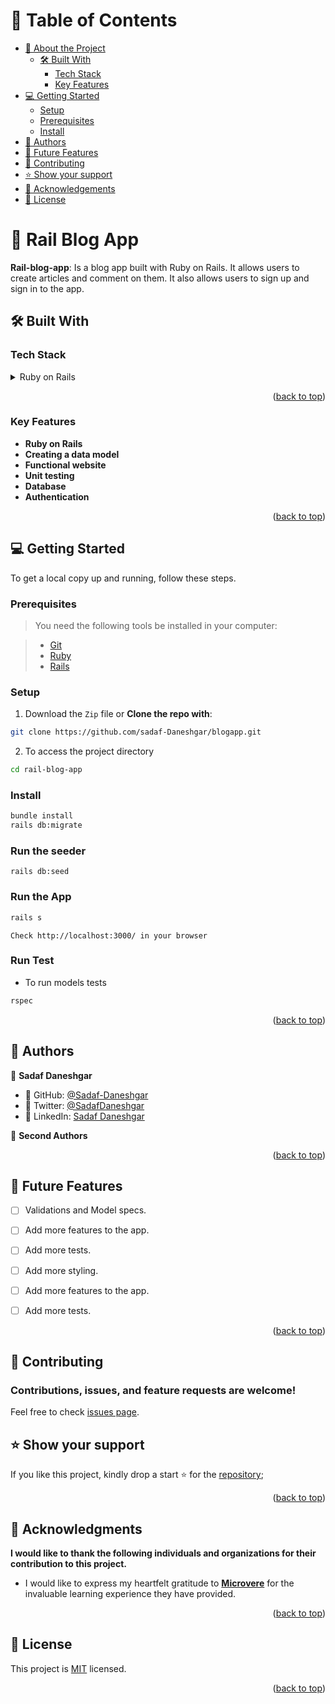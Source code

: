 # 📗 Table of Contents

- [📖 About the Project](#about-project)
  - [🛠 Built With](#built-with)
    - [Tech Stack](#tech-stack)
    - [Key Features](#key-features)
- [💻 Getting Started](#getting-started)
  - [Setup](#setup)
  - [Prerequisites](#prerequisites)
  - [Install](#install)
- [👥 Authors](#authors)
- [🔭 Future Features](#future-features)
- [🤝 Contributing](#contributing)
- [⭐️ Show your support](#support)
- [🙏 Acknowledgements](#acknowledgements)
- [📝 License](#license)

# 📖 Rail Blog App <a name="about-project"></a>

**Rail-blog-app**: Is a blog app built with Ruby on Rails. It allows users to create articles and comment on them. It also allows users to sign up and sign in to the app.

## 🛠 Built With <a name="built-with"></a>

### Tech Stack <a name="tech-stack"></a>

<details>
<summary>Ruby on Rails</summary>
<ul>
  <li>Ruby</li>
  <li>Ruby</li>
</ul>
</details>

<p align="right">(<a href="#readme-top">back to top</a>)</p>

### Key Features <a name="key-features"></a>

- **Ruby on Rails**
- **Creating a data model**
- **Functional website**
- **Unit testing**
- **Database**
- **Authentication**

<p align="right">(<a href="#readme-top">back to top</a>)</p>

## 💻 Getting Started <a name="getting-started"></a>

To get a local copy up and running, follow these steps.

### Prerequisites
> You need the following tools be installed in your computer:

> - [Git](https://www.linode.com/docs/guides/how-to-install-git-on-linux-mac-and-windows/)
> - [Ruby](https://github.com/microverseinc/curriculum-ruby/blob/main/simple-ruby/articles/ruby_installation_instructions.md)
> - [Rails](https://www.tutorialspoint.com/ruby-on-rails/rails-installation.htm)


### Setup
1. Download the `Zip` file or **Clone the repo with**:

```bash
git clone https://github.com/sadaf-Daneshgar/blogapp.git
```

2. To access the project directory

```bash
cd rail-blog-app
```
### Install

```bash
bundle install
rails db:migrate
```

### Run the seeder

```
rails db:seed
```

### Run the App

```bash
rails s
```

```
Check http://localhost:3000/ in your browser
```
### Run Test

- To run models tests
```bash
rspec
```


<p align="right">(<a href="#readme-top">back to top</a>)</p>

## 👥 Authors <a name='authors'></a>

👤 **Sadaf Daneshgar**

- 👤 GitHub: [@Sadaf-Daneshgar](https://github.com/sadaf-Daneshgar)
- 👤 Twitter: [@SadafDaneshgar](https://twitter.com/SadafDaneshgar)
- 👤 LinkedIn: [Sadaf Daneshgar](https://www.linkedin.com/in/sadaf-daneshgar-2002saba/)

👤 **Second Authors**

<p align="right">(<a href="#readme-top">back to top</a>)</p>

## 🔭 Future Features <a name='future-features'></a>

- [ ]  Validations and Model specs.
- [ ]  Add more features to the app.
- [ ]  Add more tests.
- [ ]  Add more styling.
- [ ] Add more features to the app.
- [ ]  Add more tests.



<p align="right">(<a href="#readme-top">back to top</a>)</p>

## 🤝 Contributing <a name="contributing"></a>

### Contributions, issues, and feature requests are welcome!

Feel free to check [issues page](https://github.com/sadaf-Daneshgar/blogapp/issues).

## ⭐️ Show your support <a name="support"></a>

If you like this project, kindly drop a start ⭐️ for the [repository](https://github.com/sadaf-Daneshgar/blogapp);

<p align="right">(<a href="#readme-top">back to top</a>)</p>
<!-- ACKNOWLEDGEMENTS -->

## 🙏 Acknowledgments <a name="acknowledgements"></a>

**I would like to thank the following individuals and organizations for their contribution to this project.**

- I would like to express my heartfelt gratitude to [**Microvere**](https://www.microverse.org/?grsf=mohammad-a-nbtazu) for the invaluable learning experience they have provided. 

<p align="right">(<a href="#readme-top">back to top</a>)</p>

## 📝 License <a name="license"></a>

This project is [MIT](./LICENSE) licensed.

<p align="right">(<a href="#readme-top">back to top</a>)</p>